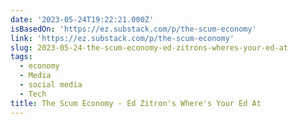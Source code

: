 ```yaml
---
date: '2023-05-24T19:22:21.000Z'
isBasedOn: 'https://ez.substack.com/p/the-scum-economy'
link: 'https://ez.substack.com/p/the-scum-economy'
slug: 2023-05-24-the-scum-economy-ed-zitrons-wheres-your-ed-at
tags:
  - economy
  - Media
  - social media
  - Tech
title: The Scum Economy - Ed Zitron's Where's Your Ed At
---
```


